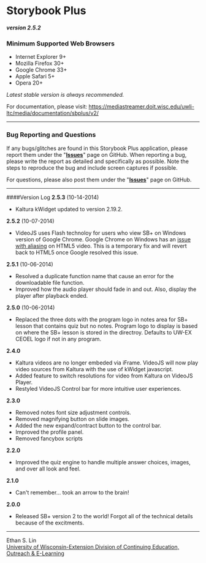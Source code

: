 # Storybook Plus
**_version 2.5.2_**

### Minimum Supported Web Browsers
* Internet Explorer 9+
* Mozilla Firefox 30+
* Google Chrome 33+
* Apple Safari 5+
* Opera 20+

*Latest stable version is always recommended.*

For documentation, please visit: https://mediastreamer.doit.wisc.edu/uwli-ltc/media/documentation/sbplus/v2/

---
### Bug Reporting and Questions
If any bugs/glitches are found in this Storybook Plus application, please report them under the "**[Issues](https://github.com/oel-mediateam/sbplus/issues)**" page on GitHub. When reporting a bug, please write the report as detailed and specifically as possible. Note the steps to reproduce the bug and include screen captures if possible.

For questions, please also post them under the "**[Issues](https://github.com/oel-mediateam/sbplus/issues)**" page on GitHub.

---
####Version Log
**2.5.3** (10-14-2014)  
* Kaltura kWidget updated to version 2.19.2.

**2.5.2** (10-07-2014)  
* VideoJS uses Flash technoloy for users who view SB+ on Windows version of Google Chrome. Google Chrome on Windows has an [issue with aliasing](https://code.google.com/p/chromium/issues/detail?id=351458) on HTML5 video. This is a temporary fix and will revert back to HTML5 once Google resolved this issue.

**2.5.1** (10-06-2014)  
* Resolved a duplicate function name that cause an error for the downloadable file function.
* Improved how the audio player should fade in and out. Also, display the player after playback ended.

**2.5.0** (10-06-2014)  
* Replaced the three dots with the program logo in notes area for SB+ lesson that contains quiz but no notes. Program logo to display is based on where the SB+ lesson is stored in the directroy. Defaults to UW-EX CEOEL logo if not in any program.

**2.4.0**  
* Kaltura videos are no longer embeded via iFrame. VideoJS will now play video sources from Kaltura with the use of kWidget javascript.
* Added feature to switch resolutions for video from Kaltura on VideoJS Player.
* Restyled VideoJS Control bar for more intuitive user experiences.

**2.3.0**  
* Removed notes font size adjustment controls.
* Removed magnifying button on slide images.
* Added the new expand/contract button to the control bar.
* Improved the profile panel.
* Removed fancybox scripts

**2.2.0**  
* Improved the quiz engine to handle multiple answer choices, images, and over all look and feel.

**2.1.0**  
* Can't remember... took an arrow to the brain!

**2.0.0**  
* Released SB+ version 2 to the world! Forgot all of the technical details because of the excitments.

---
Ethan S. Lin  
[University of Wisconsin-Extension Division of Continuing Education, Outreach & E-Learning](http://ce.uwex.edu/)
